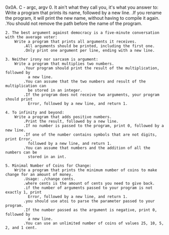 0x0A. C - argc, argv
	0. It ain't what they call you, it's what you answer to:
		Write a program that prints its name, followed by a new line.
			.If you rename the program, it will print the new name,
			  without having to compile it again.
			.You should not remove the path before the name of the program.

	2. The best argument against democracy is a five-minute conversation with the average voter:
		Write a program that prints all arguments it receives.
			.All arguments should be printed, including the first one.
			.Only print one argument per line, ending with a new line.

	3. Neither irony nor sarcasm is argument:
		Write a program that multiplies two numbers.
			.Your program should print the result of the multiplication, followed by
			  a new line.
			.You can assume that the two numbers and result of the multiplication can
			  be stored in an integer.
			.If the program does not receive two arguments, your program should print
			  Error, followed by a new line, and return 1.

	4. To infinity and beyond:
		Write a program that adds positive numbers.
			.Print the result, followed by a new line.
			.If no number is passed to the program, print 0, followed by a new line.
			.If one of the number contains symbols that are not digits, print Error,
			  followed by a new line, and return 1.
			.You can assume that numbers and the addition of all the numbers can be
			  stored in an int.

	5. Minimal Number of Coins for Change:
		Write a program that prints the minimum number of coins to make change for an amount of money.
			.Usage: ./change cents.
			.where cents is the amount of cents you need to give back.
			.if the number of arguments passed to your program is not exactly 1, print
			  Error, followed by a new line, and return 1.
			.you should use atoi to parse the parameter passed to your program.
			.If the number passed as the argument is negative, print 0, followed by 
			  a new line.
			.You can use an unlimited number of coins of values 25, 10, 5, 2, and 1 cent.
